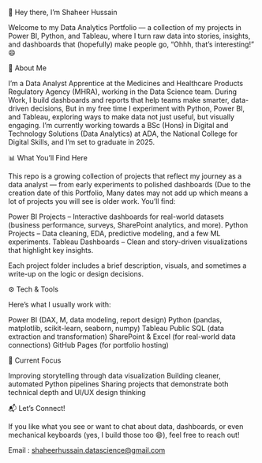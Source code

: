 👋 Hey there, I’m Shaheer Hussain

Welcome to my Data Analytics Portfolio — a collection of my projects in Power BI, Python, and Tableau, where I turn raw data into stories, insights, and dashboards that (hopefully) make people go, “Ohhh, that’s interesting!” 😄

🧠 About Me

I’m a Data Analyst Apprentice at the Medicines and Healthcare Products Regulatory Agency (MHRA), working in the Data Science team.
During Work, I build dashboards and reports that help teams make smarter, data-driven decisions, But in my free time I experiment with Python, Power BI, and Tableau, exploring ways to make data not just useful, but visually engaging.
I’m currently working towards a BSc (Hons) in Digital and Technology Solutions (Data Analytics) at ADA, the National College for Digital Skills, and I’m set to graduate in 2025.

📊 What You’ll Find Here

This repo is a growing collection of projects that reflect my journey as a data analyst — from early experiments to polished dashboards (Due to the creation date of this Portfolio, Many dates may not add up which means a lot of projects you will see is older work.
You’ll find:

Power BI Projects – Interactive dashboards for real-world datasets (business performance, surveys, SharePoint analytics, and more).
Python Projects – Data cleaning, EDA, predictive modeling, and a few ML experiments.
Tableau Dashboards – Clean and story-driven visualizations that highlight key insights.

Each project folder includes a brief description, visuals, and sometimes a write-up on the logic or design decisions.

⚙️ Tech & Tools

Here’s what I usually work with:

Power BI (DAX, M, data modeling, report design)
Python (pandas, matplotlib, scikit-learn, seaborn, numpy)
Tableau Public
SQL (data extraction and transformation)
SharePoint & Excel (for real-world data connections)
GitHub Pages (for portfolio hosting)

🚀 Current Focus

Improving storytelling through data visualization 
Building cleaner, automated Python pipelines
Sharing projects that demonstrate both technical depth and UI/UX design thinking

📬 Let’s Connect!

If you like what you see or want to chat about data, dashboards, or even mechanical keyboards (yes, I build those too 😄), feel free to reach out!

Email : shaheerhussain.datascience@gmail.com

